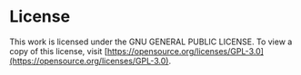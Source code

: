 # License

This work is licensed under the GNU GENERAL PUBLIC LICENSE. To view a copy of this license, visit [https://opensource.org/licenses/GPL-3.0](https://opensource.org/licenses/GPL-3.0).

